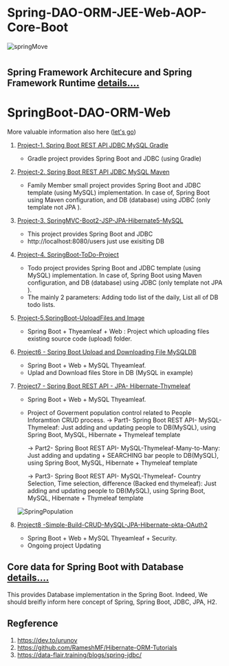 
# Spring-DAO-ORM-JEE-Web-AOP-Core-Boot

![springMove](https://user-images.githubusercontent.com/11626327/82535853-7b9a8780-9b82-11ea-9d4d-bbda1711912f.jpg)

# 
## Spring Framework Architecure and Spring Framework Runtime [details....](https://dev.to/urunov/spring-framework-architecture-and-runtime-components-31id)
 
# SpringBoot-DAO-ORM-Web
More valuable information also here ([let's go](https://dev.to/urunov/how-to-handle-database-in-spring-boot-560))
1.  [Project-1. Spring Boot REST API JDBC MySQL Gradle](https://github.com/Hamdambek/SpringBoot-Database/tree/master/Project1-SpringBoot-RestAPI-JDBC-MySQL-Gradle)
     * Gradle project provides Spring Boot and JDBC (using Gradle)
2. [Project-2. Spring Boot REST API JDBC MySQL Maven](https://github.com/Hamdambek/SpringBoot-Database/tree/master/Project2-SpringBoot-RestAPI-JDBC%20Template-MySQL-Maven/SpringJDBC)
     * Family Member small project provides Spring Boot and JDBC template (using MySQL) implementation. In case of, Spring Boot using Maven configuration, and DB (database) using JDBC (only template not JPA ). 
3.  [Project-3. SpringMVC-Boot2-JSP-JPA-Hibernate5-MySQL](https://github.com/Urunov/Spring-DAO-ORM-JEE-Web-AOP-Core-Boot/tree/master/Project3-SpringMVC-Boot2-JSP-JPA-Hibernate5-MySQL)
     * This project provides Spring Boot and JDBC  
     * http://localhost:8080/users just use exisiting DB 
4. [Project-4. SpringBoot-ToDo-Project](https://github.com/Urunov/Spring-DAO-ORM-JEE-Web-AOP-Core-Boot/tree/master/Project4-SpringBoot-ToDo-Project)
     * Todo project provides Spring Boot and JDBC template (using MySQL) implementation. In case of, Spring Boot using Maven configuration, and DB (database) using JDBC (only template not JPA ).
     * The mainly 2 parameters: Adding todo list of the daily, List all of DB todo lists.
5.  [Project-5.SpringBoot-UploadFiles and Image](https://github.com/Urunov/Spring-DAO-ORM-JEE-Web-AOP-Core-Boot/tree/master/Project5-SpringBoot-UploadFiles%20and%20Image)
     * Spring Boot + Thyeamleaf + Web : Project which uploading files existing source code (upload) folder.
6. [Project6 - Spring Boot Upload and Downloading File MySQLDB](https://github.com/Urunov/Spring-DAO-ORM-JEE-Web-AOP-Core-Boot/tree/master/Project6%20-%20Spring%20Boot%20Upload%20and%20Downloading%20File%20MySQLDB)
     * Spring Boot + Web + MySQL Thyeamleaf.
     * Uplad and Download files Store in DB (MySQL in example) 
    
7. [Project7 - Spring Boot REST API - JPA- Hibernate-Thymeleaf](https://github.com/Urunov/Spring-Boot-Hibernate-Thymeleaf/tree/master/Project7-SpringBoot-RestAPI-JPA-Hibernate-MySQL-GovermentProject)
     * Spring Boot + Web + MySQL Thyeamleaf.
     * Project of Goverment population control related to People Inforamtion CRUD process. 
         -> Part1- Spring Boot REST API- MySQL-Thymeleaf: 
             Just adding and updating people to DB(MySQL), using Spring Boot, MySQL, Hibernate + Thymeleaf template
             
         -> Part2- Spring Boot REST API- MySQL-Thymeleaf-Many-to-Many: 
             Just adding and updating + SEARCHING bar people to DB(MySQL), using Spring Boot, MySQL, Hibernate + Thymeleaf template
         
         -> Part3- Spring Boot REST API- MySQL-Thymeleaf- Country Selection, Time selection, difference (Backed end thymeleaf): 
             Just adding and updating people to DB(MySQL), using Spring Boot, MySQL, Hibernate + Thymeleaf template
     
     
     ![SpringPopulation](https://user-images.githubusercontent.com/11626327/85692450-5ca68c80-b710-11ea-9a73-94062ebc1a11.JPG)

     
8. [Project8 -Simple-Build-CRUD-MySQL-JPA-Hibernate-okta-OAuth2](https://github.com/Urunov/Spring-Boot-Hibernate-Thymeleaf/tree/master/Project8-Simple-Build-CRUD-MySQL-JPA-Hibernate-okta-OAuth2B)
     * Spring Boot + Web + MySQL Thyeamleaf + Security.
     * Ongoing project Updating
     
## Core data for Spring Boot with Database [details....](https://dev.to/urunov/how-to-handle-database-in-spring-boot-560)

This provides Database implementation in the Spring Boot. Indeed, We should breifly inform here concept of Spring, Spring Boot, JDBC, JPA, H2.


## Regference

1. https://dev.to/urunov
2. https://github.com/RameshMF/Hibernate-ORM-Tutorials
3. https://data-flair.training/blogs/spring-jdbc/
